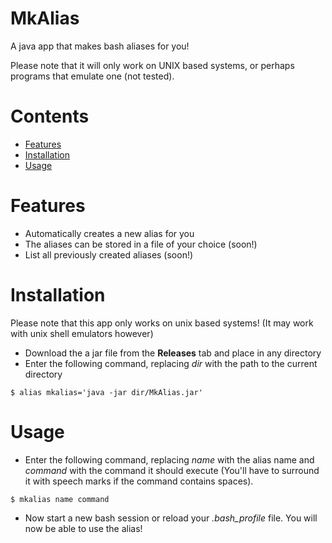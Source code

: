 # MkAlias
A java app that makes bash aliases for you!

Please note that it will only work on UNIX based systems, or perhaps programs that emulate one (not tested).

# Contents
* <a href="#Features">Features</a>
* <a href="#Installation">Installation</a>
* <a href="#Usage">Usage</a>

<a id="Features">Features
==========================
* Automatically creates a new alias for you
* The aliases can be stored in a file of your choice (soon!)
* List all previously created aliases (soon!)

<a id="Installation">Installation
==========================
Please note that this app only works on unix based systems! (It may work with unix shell emulators however)
* Download the a jar file from the **Releases** tab and place in any directory
* Enter the following command, replacing _dir_ with the path to the current directory

```
$ alias mkalias='java -jar dir/MkAlias.jar'
```

<a id="Usage">Usage
==========================
* Enter the following command, replacing _name_ with the alias name and _command_ with the command it should execute (You'll have to surround it with speech marks if the command contains spaces).
```
$ mkalias name command
```

* Now start a new bash session or reload your *.bash_profile* file. You will now be able to use the alias!

